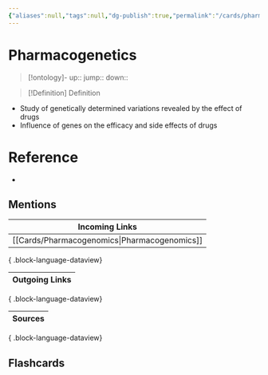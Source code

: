 ```yaml
---
{"aliases":null,"tags":null,"dg-publish":true,"permalink":"/cards/pharmacogenetics/","dgPassFrontmatter":true}
---
```


# Pharmacogenetics

> [!ontology]-
> up:: 
> jump:: 
> down:: 

> [!Definition] Definition

- Study of genetically determined variations revealed by the effect of drugs
- Influence of genes on the efficacy and side effects of drugs

# Reference

- 

## Mentions

| Incoming Links                                  |
| ----------------------------------------------- |
| [[Cards/Pharmacogenomics\|Pharmacogenomics]] |

{ .block-language-dataview}

| Outgoing Links |
| -------------- |

{ .block-language-dataview}

| Sources |
| ------- |

{ .block-language-dataview}

## Flashcards